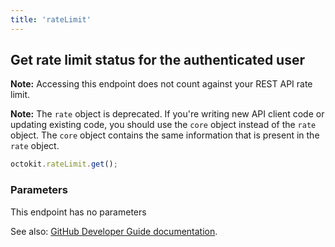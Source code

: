 ```yaml
---
title: 'rateLimit'
---
```


## Get rate limit status for the authenticated user

**Note:** Accessing this endpoint does not count against your REST API rate limit.

**Note:** The `rate` object is deprecated. If you're writing new API client code or updating existing code, you should use the `core` object instead of the `rate` object. The `core` object contains the same information that is present in the `rate` object.

```js
octokit.rateLimit.get();
```

### Parameters

This endpoint has no parameters

See also: [GitHub Developer Guide documentation](https://docs.github.com/v3/rate_limit/#get-rate-limit-status-for-the-authenticated-user).

